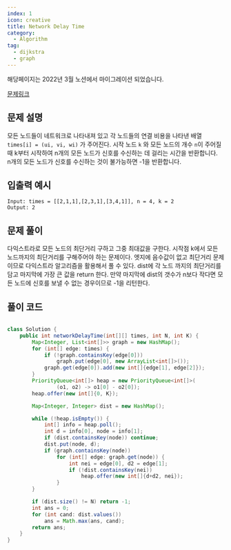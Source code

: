 ```yaml
---
index: 1
icon: creative
title: Network Delay Time
category:
  - Algorithm
tag:
  - dijkstra
  - graph
---
```


해당페이지는 2022년 3월 노션에서 마이그레이션 되었습니다.

[문제링크](https://leetcode.com/problems/network-delay-time/)

## 문제 설명

모든 노드들이 네트워크로 나타내져 있고
각 노드들의 연결 비용을 나타낸 배열 `times[i] = (ui, vi, wi)` 가 주어진다.
시작 노드 `k` 와 모든 노드의 개수 `n`이 주어질 때
k부터 시작하여 n개의 모든 노드가 신호를 수신하는 데 걸리는 시간을 반환합니다.  
 n개의 모든 노드가 신호를 수신하는 것이 불가능하면 -1을 반환합니다.

## 입출력 예시

```
Input: times = [[2,1,1],[2,3,1],[3,4,1]], n = 4, k = 2
Output: 2
```

## 문제 풀이

다익스트라로 모든 노드의 최단거리 구하고 그중 최대값을 구한다.
시작점 k에서 모든 노드까지의 최단거리를 구해주어야 하는 문제이다. 엣지에 음수값이 없고 최단거리 문제 이므로 다익스트라 알고리즘을 활용해서 풀 수 있다. dist에 각 노드 까지의 최단거리를 담고 마지막에 가장 큰 값을 return 한다. 만약 마지막에 dist의 갯수가 n보다 작다면 모든 노드에 신호를 보낼 수 없는 경우이므로 -1을 리턴한다.

## 풀이 코드

```java

class Solution {
    public int networkDelayTime(int[][] times, int N, int K) {
        Map<Integer, List<int[]>> graph = new HashMap();
        for (int[] edge: times) {
            if (!graph.containsKey(edge[0]))
                graph.put(edge[0], new ArrayList<int[]>());
            graph.get(edge[0]).add(new int[]{edge[1], edge[2]});
        }
        PriorityQueue<int[]> heap = new PriorityQueue<int[]>(
                (o1, o2) -> o1[0] - o2[0]);
        heap.offer(new int[]{0, K});

        Map<Integer, Integer> dist = new HashMap();

        while (!heap.isEmpty()) {
            int[] info = heap.poll();
            int d = info[0], node = info[1];
            if (dist.containsKey(node)) continue;
            dist.put(node, d);
            if (graph.containsKey(node))
                for (int[] edge: graph.get(node)) {
                    int nei = edge[0], d2 = edge[1];
                    if (!dist.containsKey(nei))
                        heap.offer(new int[]{d+d2, nei});
                }
        }

        if (dist.size() != N) return -1;
        int ans = 0;
        for (int cand: dist.values())
            ans = Math.max(ans, cand);
        return ans;
    }
}
```
